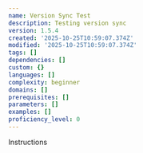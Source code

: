 ```yaml
---
name: Version Sync Test
description: Testing version sync
version: 1.5.4
created: '2025-10-25T10:59:07.374Z'
modified: '2025-10-25T10:59:07.374Z'
tags: []
dependencies: []
custom: {}
languages: []
complexity: beginner
domains: []
prerequisites: []
parameters: []
examples: []
proficiency_level: 0
---
```

Instructions
